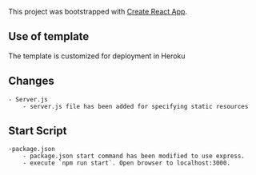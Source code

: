 This project was bootstrapped with [Create React App](https://github.com/facebook/create-react-app).

## Use of template
The template is customized for deployment in Heroku

## Changes
    - Server.js 
        - server.js file has been added for specifying static resources

## Start Script
    -package.json
        - package.json start command has been modified to use express.
        - execute `npm run start`. Open browser to localhost:3000.

